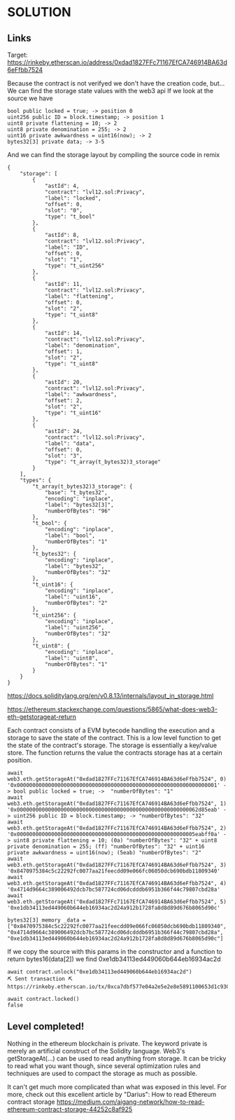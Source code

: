 # SOLUTION
## Links
Target: https://rinkeby.etherscan.io/address/0xdad1827FFc71167EfCA746914BA63d6eFfbb7524

Because the contract is not verifyed we don't have the creation code, but...
We can find the storage state values with the web3 api
If we look at the source we have

	bool public locked = true; -> position 0
	uint256 public ID = block.timestamp; -> position 1
	uint8 private flattening = 10; -> 2
	uint8 private denomination = 255; -> 2
	uint16 private awkwardness = uint16(now); -> 2
	bytes32[3] private data; -> 3-5

And we can find the storage layout by compiling the source code in remix
	
	{
    	"storage": [
			{
				"astId": 4,
				"contract": "lvl12.sol:Privacy",
				"label": "locked",
				"offset": 0,
				"slot": "0",
				"type": "t_bool"
			},
			{
				"astId": 8,
				"contract": "lvl12.sol:Privacy",
				"label": "ID",
				"offset": 0,
				"slot": "1",
				"type": "t_uint256"
			},
			{
				"astId": 11,
				"contract": "lvl12.sol:Privacy",
				"label": "flattening",
				"offset": 0,
				"slot": "2",
				"type": "t_uint8"
			},
			{
				"astId": 14,
				"contract": "lvl12.sol:Privacy",
				"label": "denomination",
				"offset": 1,
				"slot": "2",
				"type": "t_uint8"
			},
			{
				"astId": 20,
				"contract": "lvl12.sol:Privacy",
				"label": "awkwardness",
				"offset": 2,
				"slot": "2",
				"type": "t_uint16"
			},
			{
				"astId": 24,
				"contract": "lvl12.sol:Privacy",
				"label": "data",
				"offset": 0,
				"slot": "3",
				"type": "t_array(t_bytes32)3_storage"
			}
		],
		"types": {
			"t_array(t_bytes32)3_storage": {
				"base": "t_bytes32",
				"encoding": "inplace",
				"label": "bytes32[3]",
				"numberOfBytes": "96"
			},
			"t_bool": {
				"encoding": "inplace",
				"label": "bool",
				"numberOfBytes": "1"
			},
			"t_bytes32": {
				"encoding": "inplace",
				"label": "bytes32",
				"numberOfBytes": "32"
			},
			"t_uint16": {
				"encoding": "inplace",
				"label": "uint16",
				"numberOfBytes": "2"
			},
			"t_uint256": {
				"encoding": "inplace",
				"label": "uint256",
				"numberOfBytes": "32"
			},
			"t_uint8": {
				"encoding": "inplace",
				"label": "uint8",
				"numberOfBytes": "1"
			}
		}
	}

https://docs.soliditylang.org/en/v0.8.13/internals/layout_in_storage.html

https://ethereum.stackexchange.com/questions/5865/what-does-web3-eth-getstorageat-return

Each contract consists of a EVM bytecode handling the execution and a storage to save the state of the contract. This is a low level function to get the state of the contract's storage. The storage is essentially a key/value store.
The function returns the value the contracts storage has at a certain position.

	await web3.eth.getStorageAt("0xdad1827FFc71167EfCA746914BA63d6eFfbb7524", 0)
	'0x0000000000000000000000000000000000000000000000000000000000000001' -> bool public locked = true; ->  "numberOfBytes": "1"
	await web3.eth.getStorageAt("0xdad1827FFc71167EfCA746914BA63d6eFfbb7524", 1)
	'0x0000000000000000000000000000000000000000000000000000000062d85eab' -> uint256 public ID = block.timestamp; -> "numberOfBytes": "32"
	await web3.eth.getStorageAt("0xdad1827FFc71167EfCA746914BA63d6eFfbb7524", 2)
	'0x000000000000000000000000000000000000000000000000000000005eabff0a' -> uint8 private flattening = 10; (0a) "numberOfBytes": "32" + uint8 private denomination = 255; (ff) "numberOfBytes": "32" + uint16 private awkwardness = uint16(now); (5eab) "numberOfBytes": "2"
	await web3.eth.getStorageAt("0xdad1827FFc71167EfCA746914BA63d6eFfbb7524", 3)
	'0x8470975384c5c22292fc0077aa21feecdd09e066fc06050dcb690bdb11809340'
	await web3.eth.getStorageAt("0xdad1827FFc71167EfCA746914BA63d6eFfbb7524", 4)
	'0x4714d9664c389006492dcb7bc587724cd06dcdddb6951b366f44c79807cbd28a'
	await web3.eth.getStorageAt("0xdad1827FFc71167EfCA746914BA63d6eFfbb7524", 5)
	'0xe1db34113ed449060b644eb16934ac2d24a912b1728fa8d8d89d676b8065d90c'

	bytes32[3] memory _data = ["0x8470975384c5c22292fc0077aa21feecdd09e066fc06050dcb690bdb11809340", "0x4714d9664c389006492dcb7bc587724cd06dcdddb6951b366f44c79807cbd28a", "0xe1db34113ed449060b644eb16934ac2d24a912b1728fa8d8d89d676b8065d90c"]

If we copy the source with this params in the constructor and a function to return bytes16(data[2]) we find 0xe1db34113ed449060b644eb16934ac2d

	await contract.unlock("0xe1db34113ed449060b644eb16934ac2d")
	⛏️ Sent transaction ⛏ https://rinkeby.etherscan.io/tx/0xca7dbf577e04a2e5e2e8e5891100653d1c9301f0049460b2e2951924166e1948

	await contract.locked()
	false


## Level completed!

Nothing in the ethereum blockchain is private. The keyword private is merely an artificial construct of the Solidity language. Web3's getStorageAt(...) can be used to read anything from storage. It can be tricky to read what you want though, since several optimization rules and techniques are used to compact the storage as much as possible.

It can't get much more complicated than what was exposed in this level. For more, check out this excellent article by "Darius": How to read Ethereum contract storage https://medium.com/aigang-network/how-to-read-ethereum-contract-storage-44252c8af925
